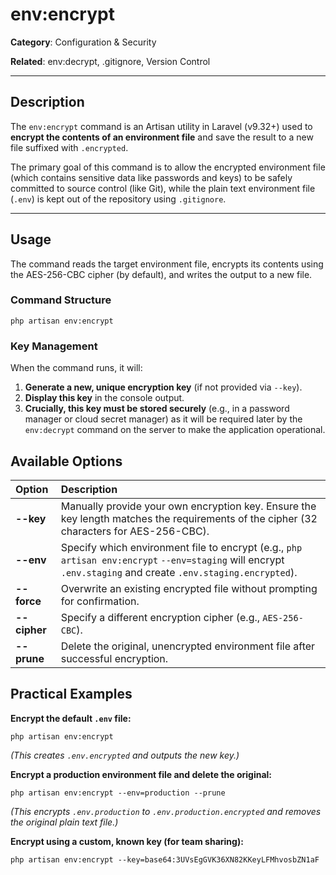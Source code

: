 # env:encrypt

**Category**: Configuration & Security

**Related**: env:decrypt, .gitignore, Version Control

---

## Description

The `env:encrypt` command is an Artisan utility in Laravel (v9.32+) used to **encrypt the contents of an environment file** and save the result to a new file suffixed with `.encrypted`.

The primary goal of this command is to allow the encrypted environment file (which contains sensitive data like passwords and keys) to be safely committed to source control (like Git), while the plain text environment file (`.env`) is kept out of the repository using `.gitignore`.

---

## Usage

The command reads the target environment file, encrypts its contents using the AES-256-CBC cipher (by default), and writes the output to a new file.

### Command Structure

`php artisan env:encrypt`

### Key Management

When the command runs, it will:

1. **Generate a new, unique encryption key** (if not provided via `--key`).
2. **Display this key** in the console output.
3. **Crucially, this key must be stored securely** (e.g., in a password manager or cloud secret manager) as it will be required later by the `env:decrypt` command on the server to make the application operational.

## Available Options

|Option	|Description|
| :--- | :--- |
|**--key**	|Manually provide your own encryption key. Ensure the key length matches the requirements of the cipher (32 characters for AES-256-CBC).|
|**--env**	|Specify which environment file to encrypt (e.g., `php artisan env:encrypt` `--env=staging` will encrypt `.env.staging` and create `.env.staging.encrypted`).|
|**--force**	|Overwrite an existing encrypted file without prompting for confirmation.|
|**--cipher**	|Specify a different encryption cipher (e.g., `AES-256-CBC`).|
|**--prune**  |Delete the original, unencrypted environment file after successful encryption.|

## Practical Examples
**Encrypt the default `.env` file:**

`php artisan env:encrypt`

_(This creates `.env.encrypted` and outputs the new key.)_

**Encrypt a production environment file and delete the original:**

`php artisan env:encrypt --env=production --prune`

_(This encrypts `.env.production` to `.env.production.encrypted` and removes the original plain text file.)_

**Encrypt using a custom, known key (for team sharing):**

`php artisan env:encrypt --key=base64:3UVsEgGVK36XN82KKeyLFMhvosbZN1aF`

